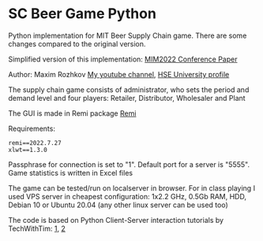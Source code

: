 # SC Beer Game Python
Python implementation for MIT Beer Supply Chain game. There are some changes compared to the original version.

Simplified version of this implementation: [MIM2022 Conference Paper](https://doi.org/10.1016/j.ifacol.2022.09.673) 

Author: Maxim Rozhkov [My youtube channel](https://www.youtube.com/channel/UCxcUanIa5FKZf0FhUDAA5Dg), [HSE University profile](https://www.hse.ru/en/org/persons/25922950)

The supply chain game consists of administrator, who sets the period and demand level and four players: Retailer, Distributor, Wholesaler and Plant

The GUI is made in Remi package [Remi](https://github.com/rawpython/remi)

Requirements:
```
remi==2022.7.27
xlwt==1.3.0
```
Passphrase for connection is set to "1". Default port for a server is "5555". Game statistics is written in Excel files

The game can be tested/run on localserver in browser. For in class playing I used VPS server in cheapest configuration: 1x2.2 GHz, 0.5Gb RAM, HDD, Debian 10 or Ubuntu 20.04 (any other linux server can be used too)

The code is based on Python Client-Server interaction tutorials by TechWithTim: [1](https://www.youtube.com/watch?v=-3B1v-K1oXE), [2](https://www.youtube.com/watch?v=3QiPPX-KeSc&t=2607s) 
